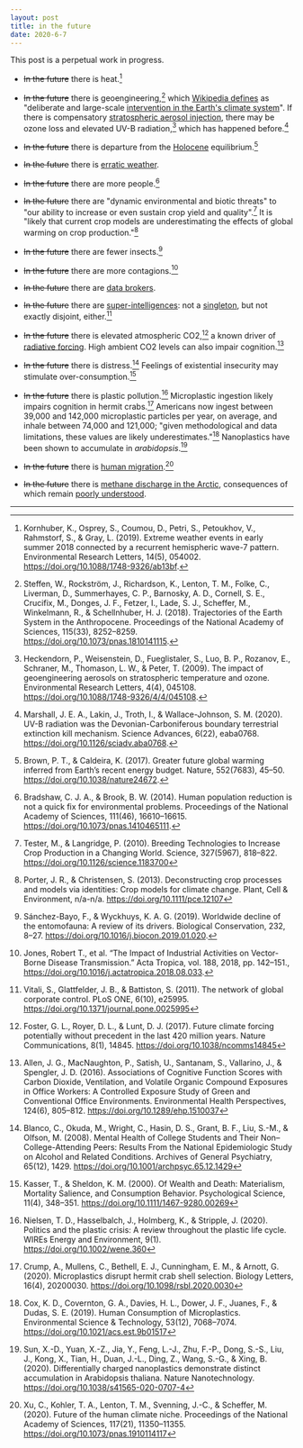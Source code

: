 ```yaml
---
layout: post
title: in the future
date: 2020-6-7
---
```


This post is a perpetual work in progress.

- ~~In the future~~ there is heat.[^1]

- ~~In the future~~ there is geoengineering,[^2] which [Wikipedia defines](https://en.wikipedia.org/wiki/Climate_engineering) as "deliberate and large-scale [intervention in the Earth's climate system](https://en.wikipedia.org/wiki/ExxonMobil_climate_change_controversy)". If there is compensatory [stratospheric aerosol injection](https://en.wikipedia.org/wiki/Stratospheric_aerosol_injection), there may be ozone loss and elevated UV-B radiation,[^3] which has happened before.[^4]

- ~~In the future~~ there is departure from the [Holocene](https://en.wikipedia.org/wiki/Holocene) equilibrium.[^5]

- ~~In the future~~ there is [erratic weather](https://www.farmprogress.com/farm-operations/usda-crop-progress-corn-planting-drags-along).

- ~~In the future~~ there are more people.[^6]

- ~~In the future~~ there are "dynamic environmental and biotic threats" to "our ability to increase or even sustain crop yield and quality".[^7] It is "likely that current crop models are underestimating the effects of global warming on crop production."[^8]

- ~~In the future~~ there are fewer insects.[^9]

- ~~In the future~~ there are more contagions.[^10]

- ~~In the future~~ there are [data brokers](https://www.schneier.com/essays/archives/2020/01/were_banning_facial_.html).

- ~~In the future~~ there are [super-intelligences](https://nickbostrom.com/ethics/ai.html): not a [singleton](https://nickbostrom.com/fut/singleton.html), but not exactly disjoint, either.[^11]

- ~~In the future~~ there is elevated atmospheric CO2,[^12] a known driver of [radiative forcing](https://en.wikipedia.org/wiki/Radiative_forcing). High ambient CO2 levels can also impair cognition.[^13]

- ~~In the future~~ there is distress.[^14] Feelings of existential insecurity may stimulate over-consumption.[^15]

- ~~In the future~~ there is plastic pollution.[^16] Microplastic ingestion likely impairs cognition in hermit crabs.[^17] Americans now ingest between 39,000 and 142,000 microplastic particles per year, on average, and inhale between 74,000 and 121,000; "given methodological and data limitations, these values are likely underestimates."[^18] Nanoplastics have been shown to accumulate in *arabidopsis*.[^19]

- ~~In the future~~ there is [human migration](https://projects.propublica.org/climate-migration/).[^20]

- ~~In the future~~ there is [methane discharge in the Arctic](https://siberiantimes.com/other/others/news/bubbling-methane-craters-and-super-seeps-is-this-the-worrying-new-face-of-the-undersea-arctic/), consequences of which remain [poorly understood](https://en.wikipedia.org/wiki/Arctic_methane_emissions).

---

[^1]: Kornhuber, K., Osprey, S., Coumou, D., Petri, S., Petoukhov, V., Rahmstorf, S., & Gray, L. (2019). Extreme weather events in early summer 2018 connected by a recurrent hemispheric wave-7 pattern. Environmental Research Letters, 14(5), 054002. <a href="https://doi.org/10.1088/1748-9326/ab13bf">https://doi.org/10.1088/1748-9326/ab13bf</a>.

[^2]: Steffen, W., Rockström, J., Richardson, K., Lenton, T. M., Folke, C., Liverman, D., Summerhayes, C. P., Barnosky, A. D., Cornell, S. E., Crucifix, M., Donges, J. F., Fetzer, I., Lade, S. J., Scheffer, M., Winkelmann, R., & Schellnhuber, H. J. (2018). Trajectories of the Earth System in the Anthropocene. Proceedings of the National Academy of Sciences, 115(33), 8252–8259. <a href="https://doi.org/10.1073/pnas.1810141115">https://doi.org/10.1073/pnas.1810141115</a>.

[^3]: Heckendorn, P., Weisenstein, D., Fueglistaler, S., Luo, B. P., Rozanov, E., Schraner, M., Thomason, L. W., & Peter, T. (2009). The impact of geoengineering aerosols on stratospheric temperature and ozone. Environmental Research Letters, 4(4), 045108. <a href="https://doi.org/10.1088/1748-9326/4/4/045108">https://doi.org/10.1088/1748-9326/4/4/045108</a>.

[^4]: Marshall, J. E. A., Lakin, J., Troth, I., & Wallace-Johnson, S. M. (2020). UV-B radiation was the Devonian-Carboniferous boundary terrestrial extinction kill mechanism. Science Advances, 6(22), eaba0768. <a href="https://doi.org/10.1126/sciadv.aba0768">https://doi.org/10.1126/sciadv.aba0768</a>.

[^5]: Brown, P. T., & Caldeira, K. (2017). Greater future global warming inferred from Earth’s recent energy budget. Nature, 552(7683), 45–50. <a href="https://doi.org/10.1038/nature24672">https://doi.org/10.1038/nature24672</a>.

[^6]: Bradshaw, C. J. A., & Brook, B. W. (2014). Human population reduction is not a quick fix for environmental problems. Proceedings of the National Academy of Sciences, 111(46), 16610–16615. <a href="https://doi.org/10.1073/pnas.1410465111">https://doi.org/10.1073/pnas.1410465111</a>.

[^7]: Tester, M., & Langridge, P. (2010). Breeding Technologies to Increase Crop Production in a Changing World. Science, 327(5967), 818–822. <a href="https://doi.org/10.1126/science.1183700">https://doi.org/10.1126/science.1183700</a>

[^8]: Porter, J. R., & Christensen, S. (2013). Deconstructing crop processes and models via identities: Crop models for climate change. Plant, Cell & Environment, n/a-n/a. <a href="https://doi.org/10.1111/pce.12107">https://doi.org/10.1111/pce.12107</a>

[^9]: Sánchez-Bayo, F., & Wyckhuys, K. A. G. (2019). Worldwide decline of the entomofauna: A review of its drivers. Biological Conservation, 232, 8–27. <a href="https://doi.org/10.1016/j.biocon.2019.01.020">https://doi.org/10.1016/j.biocon.2019.01.020</a>.

[^10]: Jones, Robert T., et al. “The Impact of Industrial Activities on Vector-Borne Disease Transmission.” Acta Tropica, vol. 188, 2018, pp. 142–151., <a href="https://doi.org/10.1016/j.actatropica.2018.08.033">https://doi.org/10.1016/j.actatropica.2018.08.033</a>.

[^11]: Vitali, S., Glattfelder, J. B., & Battiston, S. (2011). The network of global corporate control. PLoS ONE, 6(10), e25995. <a href="https://doi.org/10.1371/journal.pone.0025995">https://doi.org/10.1371/journal.pone.0025995</a>

[^12]: Foster, G. L., Royer, D. L., & Lunt, D. J. (2017). Future climate forcing potentially without precedent in the last 420 million years. Nature Communications, 8(1), 14845. <a href="https://doi.org/10.1038/ncomms14845">https://doi.org/10.1038/ncomms14845</a>

[^13]: Allen, J. G., MacNaughton, P., Satish, U., Santanam, S., Vallarino, J., & Spengler, J. D. (2016). Associations of Cognitive Function Scores with Carbon Dioxide, Ventilation, and Volatile Organic Compound Exposures in Office Workers: A Controlled Exposure Study of Green and Conventional Office Environments. Environmental Health Perspectives, 124(6), 805–812. <a href="https://doi.org/10.1289/ehp.1510037">https://doi.org/10.1289/ehp.1510037</a>

[^14]: Blanco, C., Okuda, M., Wright, C., Hasin, D. S., Grant, B. F., Liu, S.-M., & Olfson, M. (2008). Mental Health of College Students and Their Non–College-Attending Peers: Results From the National Epidemiologic Study on Alcohol and Related Conditions. Archives of General Psychiatry, 65(12), 1429. <a href="https://doi.org/10.1001/archpsyc.65.12.1429">https://doi.org/10.1001/archpsyc.65.12.1429</a>

[^15]: Kasser, T., & Sheldon, K. M. (2000). Of Wealth and Death: Materialism, Mortality Salience, and Consumption Behavior. Psychological Science, 11(4), 348–351. <a href="https://doi.org/10.1111/1467-9280.00269">https://doi.org/10.1111/1467-9280.00269</a>

[^16]: Nielsen, T. D., Hasselbalch, J., Holmberg, K., & Stripple, J. (2020). Politics and the plastic crisis: A review throughout the plastic life cycle. WIREs Energy and Environment, 9(1). <a href="https://doi.org/10.1002/wene.360">https://doi.org/10.1002/wene.360</a>

[^17]: Crump, A., Mullens, C., Bethell, E. J., Cunningham, E. M., & Arnott, G. (2020). Microplastics disrupt hermit crab shell selection. Biology Letters, 16(4), 20200030. <a href="https://doi.org/10.1098/rsbl.2020.0030">https://doi.org/10.1098/rsbl.2020.0030</a>

[^18]: Cox, K. D., Covernton, G. A., Davies, H. L., Dower, J. F., Juanes, F., & Dudas, S. E. (2019). Human Consumption of Microplastics. Environmental Science & Technology, 53(12), 7068–7074. <a href="https://doi.org/10.1021/acs.est.9b01517">https://doi.org/10.1021/acs.est.9b01517</a>

[^19]: Sun, X.-D., Yuan, X.-Z., Jia, Y., Feng, L.-J., Zhu, F.-P., Dong, S.-S., Liu, J., Kong, X., Tian, H., Duan, J.-L., Ding, Z., Wang, S.-G., & Xing, B. (2020). Differentially charged nanoplastics demonstrate distinct accumulation in Arabidopsis thaliana. Nature Nanotechnology. <a href="https://doi.org/10.1038/s41565-020-0707-4">https://doi.org/10.1038/s41565-020-0707-4</a>

[^20]: Xu, C., Kohler, T. A., Lenton, T. M., Svenning, J.-C., & Scheffer, M. (2020). Future of the human climate niche. Proceedings of the National Academy of Sciences, 117(21), 11350–11355. <a href="https://doi.org/10.1073/pnas.1910114117">https://doi.org/10.1073/pnas.1910114117</a>
